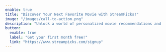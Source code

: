 ```yaml
---
enable: true
title: "Discover Your Next Favorite Movie with StreamPicks!"
image: "/images/call-to-action.png"
description: "Unlock a world of personalized movie recommendations and instant streaming with StreamPicks. Find the perfect film for any mood and start watching instantly, all from one platform."
button:
  enable: true
  label: "Get your first month free!"
  link: "https://www.streampicks.com/signup"
---
```

